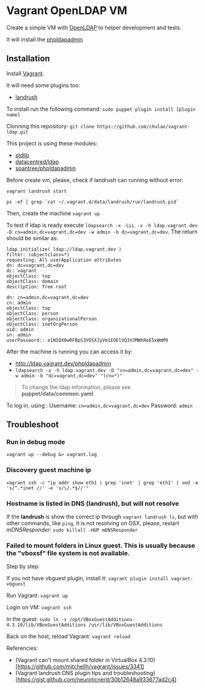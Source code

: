 Vagrant OpenLDAP VM
===================

Create a simple VM with [OpenLDAP](http://www.openldap.org/) to helper development and tests.

It will install the [phpldapadmin](http://phpldapadmin.sourceforge.net/wiki/index.php/Main_Page)


Installation
------------

Install [Vagrant](http://www.vagrantup.com/).

It will need some plugins too:
* [landrush](hhttps://github.com/vagrant-landrush/landrush)

To install run the following command: `sudo puppet plugin install [plugin name]`

Clonning this repository: `git clone https://github.com/chulao/vagrant-ldap.git`

This project is using these modules:
* [stdlib](https://forge.puppet.com/puppetlabs/stdlib)
* [datacentred/ldap](https://forge.puppet.com/datacentred/ldap)
* [spantree/phpldapadmin](https://forge.puppet.com/spantree/phpldapadmin)

Before create vm, please, check if landrush can running without error:
```
vagrant landrush start

ps -ef | grep `cat ~/.vagrant.d/data/landrush/run/landrush.pid`
```

Then, create the machine `vagrant up`

To test if ldap is ready execute `ldapsearch -x -LLL -v -h ldap.vagrant.dev -D cn=admin,dc=vagrant,dc=dev -w admin -b dc=vagrant,dc=dev`. The return should be similar as:
```
ldap_initialize( ldap://ldap.vagrant.dev )
filter: (objectclass=*)
requesting: All userApplication attributes
dn: dc=vagrant,dc=dev
dc: vagrant
objectClass: top
objectClass: domain
description: Tree root

dn: cn=admin,dc=vagrant,dc=dev
cn: admin
objectClass: top
objectClass: person
objectClass: organizationalPerson
objectClass: inetOrgPerson
uid: admin
sn: admin
userPassword:: e1NIQX0wRFBpS3VOSXJyVm1EOElVQ3V3MWhReE5xWmM9
```

After the machine is running you can access it by:
* http://ldap.vagrant.dev/phpldapadmin
* `ldapsearch -x -h ldap.vagrant.dev -D "cn=admin,dc=vagrant,dc=dev" -w admin -b "dc=vagrant,dc=dev" "(cn=*)"`
> To change the ldap information, please see **puppet/data/common.yaml**

To log in, using :
Username: `cn=admin,dc=vagrant,dc=dev`
Password: `admin`


Troubleshoot
------------

### Run in debug mode
```
vagrant up --debug &> vagrant.log
```

### Discovery guest machine ip
```
vagrant ssh -c "ip addr show eth1 | grep 'inet' | grep 'eth1' | sed -e 's/^.*inet //' -e 's/\/.*$//'"
```

### Hostname is listed in DNS (landrush), but will not resolve
If the **landrush** is show the correct ip through `vagrant landrush ls`, but with other commands, like `ping`, it is not resolving on OSX, please, restart *mDNSResponder*: `sudo killall -HUP mDNSResponder`


### Failed to mount folders in Linux guest. This is usually because the "vboxsf" file system is not available.

Step by step:

If you not have vbguest plugin, install it: `vagrant plugin install vagrant-vbguest`

Run Vagrant: `vagrant up`

Login on VM: `vagrant ssh`

In the guest: `sudo ln -s /opt/VBoxGuestAdditions-4.3.10/lib/VBoxGuestAdditions /usr/lib/VBoxGuestAdditions`

Back on the host, reload Vagrant: `vagrant reload`

Referencies:
* (Vagrant can't mount shared folder in VirtualBox 4.3.10)[https://github.com/mitchellh/vagrant/issues/3341]
* (Vagrant landrush DNS plugin tips and troubleshooting)[https://gist.github.com/neuroticnerd/30b12648a933677ad2c4]